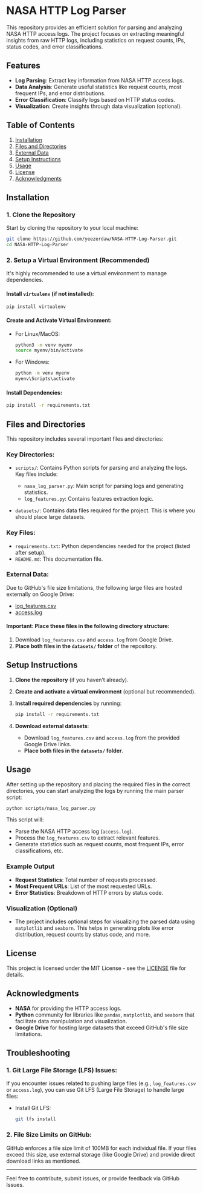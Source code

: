 
# NASA HTTP Log Parser

This repository provides an efficient solution for parsing and analyzing NASA HTTP access logs. The project focuses on extracting meaningful insights from raw HTTP logs, including statistics on request counts, IPs, status codes, and error classifications.

## Features
- **Log Parsing**: Extract key information from NASA HTTP access logs.
- **Data Analysis**: Generate useful statistics like request counts, most frequent IPs, and error distributions.
- **Error Classification**: Classify logs based on HTTP status codes.
- **Visualization**: Create insights through data visualization (optional).

## Table of Contents
1. [Installation](#installation)
2. [Files and Directories](#files-and-directories)
3. [External Data](#external-data)
4. [Setup Instructions](#setup-instructions)
5. [Usage](#usage)
6. [License](#license)
7. [Acknowledgments](#acknowledgments)

## Installation

### 1. Clone the Repository
Start by cloning the repository to your local machine:
```bash
git clone https://github.com/yeezerdaw/NASA-HTTP-Log-Parser.git
cd NASA-HTTP-Log-Parser
```

### 2. Setup a Virtual Environment (Recommended)
It's highly recommended to use a virtual environment to manage dependencies.

#### Install `virtualenv` (if not installed):
```bash
pip install virtualenv
```

#### Create and Activate Virtual Environment:
- For Linux/MacOS:
  ```bash
  python3 -m venv myenv
  source myenv/bin/activate
  ```

- For Windows:
  ```bash
  python -m venv myenv
  myenv\Scripts\activate
  ```

#### Install Dependencies:
```bash
pip install -r requirements.txt
```

## Files and Directories

This repository includes several important files and directories:

### Key Directories:
- `scripts/`: Contains Python scripts for parsing and analyzing the logs. Key files include:
  - `nasa_log_parser.py`: Main script for parsing logs and generating statistics.
  - `log_features.py`: Contains features extraction logic.
  
- `datasets/`: Contains data files required for the project. This is where you should place large datasets.

### Key Files:
- `requirements.txt`: Python dependencies needed for the project (listed after setup).
- `README.md`: This documentation file.

### External Data:
Due to GitHub's file size limitations, the following large files are hosted externally on Google Drive:

- [log_features.csv](https://drive.google.com/drive/folders/1_8G0mBQfbl_w0U0Tf_uKd1fsUddaCLCw)
- [access.log](https://drive.google.com/drive/folders/1_8G0mBQfbl_w0U0Tf_uKd1fsUddaCLCw)

#### Important: Place these files in the following directory structure:
1. Download `log_features.csv` and `access.log` from Google Drive.
2. **Place both files in the `datasets/` folder** of the repository.

## Setup Instructions

1. **Clone the repository** (if you haven’t already).
2. **Create and activate a virtual environment** (optional but recommended).
3. **Install required dependencies** by running:
   ```bash
   pip install -r requirements.txt
   ```

4. **Download external datasets**:
   - Download `log_features.csv` and `access.log` from the provided Google Drive links.
   - **Place both files in the `datasets/` folder**.

## Usage

After setting up the repository and placing the required files in the correct directories, you can start analyzing the logs by running the main parser script:

```bash
python scripts/nasa_log_parser.py
```

This script will:
- Parse the NASA HTTP access log (`access.log`).
- Process the `log_features.csv` to extract relevant features.
- Generate statistics such as request counts, most frequent IPs, error classifications, etc.

### Example Output
- **Request Statistics**: Total number of requests processed.
- **Most Frequent URLs**: List of the most requested URLs.
- **Error Statistics**: Breakdown of HTTP errors by status code.

### Visualization (Optional)
- The project includes optional steps for visualizing the parsed data using `matplotlib` and `seaborn`. This helps in generating plots like error distribution, request counts by status code, and more.

## License
This project is licensed under the MIT License - see the [LICENSE](LICENSE) file for details.

## Acknowledgments
- **NASA** for providing the HTTP access logs.
- **Python** community for libraries like `pandas`, `matplotlib`, and `seaborn` that facilitate data manipulation and visualization.
- **Google Drive** for hosting large datasets that exceed GitHub's file size limitations.

## Troubleshooting

### 1. Git Large File Storage (LFS) Issues:
If you encounter issues related to pushing large files (e.g., `log_features.csv` or `access.log`), you can use Git LFS (Large File Storage) to handle large files:
- Install Git LFS:
  ```bash
  git lfs install
  ```

### 2. File Size Limits on GitHub:
GitHub enforces a file size limit of 100MB for each individual file. If your files exceed this size, use external storage (like Google Drive) and provide direct download links as mentioned.

---

Feel free to contribute, submit issues, or provide feedback via GitHub Issues.

```

